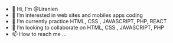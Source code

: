 - 👋 Hi, I’m @Liranien
- 👀 I’m interested in web sites and mobiles apps coding
- 🌱 I’m currently practice HTML, CSS , JAVASCRIPT, PHP, REACT
- 💞️ I’m looking to collaborate on HTML, CSS , JAVASCRIPT, PHP
- 📫 How to reach me ...

<!---
Liranien/Liranien is a ✨ special ✨ repository because its `README.md` (this file) appears on your GitHub profile.
You can click the Preview link to take a look at your changes.
--->
